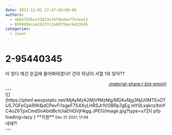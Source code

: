```yaml
---
date: 2021-12-01 17:47:03+09:00
authors:
  - 40d3793bce35833a7478bdee77b3ee13
  - 6599dbbcaa26237c2ab0f3becb421b45
categories:
  - Jiwon
---
```


# 2-95440345

<div class="post-container" markdown="1">
<div class="content-container md-sidebar__scrollwrap" markdown="1">

아 맞다 메건 온김에 물어봐야겠다!! 건아 하냥이 서열 1위 맞아??

</div>
</div>

<div style="text-align: right;" markdown="1">
<a href="https://weverse.io/fromis9/fanpost/2-95440345" style="text-align: right;">:material-share:{.big-emoji}</a>
</div>
---

<div class="comments-container md-sidebar__scrollwrap" markdown="1">
<div class="comment" markdown="1">
<div class='id-container' markdown="1">
![](https://phinf.wevpstatic.net/MjAyMzA2MjVfMzMg/MDAxNjg3NjU0MTExOTU5.7GFeCpkRW4jdCPevFi1sgeF7S4XyLHRSJr1VOBRp7gEg.mY0LxqknzXmYC4oZ6TpxCmdSnAbldBctUiaEHQVjHkgg.JPEG/image.jpg?type=s72){ pfp loading=lazy }
**<span class="artist">지원</span>** <small>Dec 01 2021, 17:48</small><br>
</div>
<div class='comment-body' markdown="1">
네에?!
</div>
</div>
</div>
---
